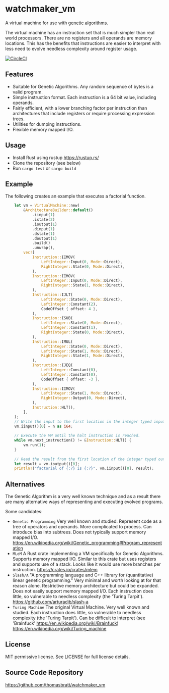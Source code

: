 # watchmaker_vm

A virtual machine for use with [genetic algorithms](https://en.wikipedia.org/wiki/Genetic_algorithm).

The virtual machine has an instruction set that is much simpler than real world processors. 
There are no registers and all operands are memory locations.
This has the benefits that instructions are easier to interpret with less need to
evolve needless complexity around register usage.

[![CircleCI](https://circleci.com/gh/thomasbratt/watchmaker_vm/tree/main.svg?style=svg)](https://circleci.com/gh/thomasbratt/watchmaker_vm/tree/main)

## Features

* Suitable for Genetic Algorithms.  Any random sequence of bytes is a valid program.
* Simple instruction format. Each instruction is a 64 bit value, including operands.
* Fairly efficient, with a lower branching factor per instruction than architectures that
include registers or require processing expression trees.
* Utilities for dumping instructions.
* Flexible memory mapped I/O.

## Usage

* Install Rust using rustup <https://rustup.rs/>
* Clone the repository (see below)
* Run `cargo test` or `cargo build`

## Example

The following creates an example that executes a factorial function.
```rust
    let vm = VirtualMachine::new(
        &ArchitectureBuilder::default()
            .iinput(1)
            .istate(2)
            .ioutput(1)
            .dinput(1)
            .dstate(1)
            .doutput(1)
            .build()
            .unwrap(),
        vec![
            Instruction::IIMOV(
                LeftInteger::Input(0, Mode::Direct),
                RightInteger::State(0, Mode::Direct),
            ),
            Instruction::IIMOV(
                LeftInteger::Input(0, Mode::Direct),
                RightInteger::State(1, Mode::Direct),
            ),
            Instruction::IJLT(
                LeftInteger::State(0, Mode::Direct),
                LeftInteger::Constant(2),
                CodeOffset { offset: 4 },
            ),
            Instruction::ISUB(
                LeftInteger::State(0, Mode::Direct),
                LeftInteger::Constant(1),
                RightInteger::State(0, Mode::Direct),
            ),
            Instruction::IMUL(
                LeftInteger::State(0, Mode::Direct),
                LeftInteger::State(1, Mode::Direct),
                RightInteger::State(1, Mode::Direct),
            ),
            Instruction::IJEQ(
                LeftInteger::Constant(0),
                LeftInteger::Constant(0),
                CodeOffset { offset: -3 },
            ),
            Instruction::IIMOV(
                LeftInteger::State(1, Mode::Direct),
                RightInteger::Output(0, Mode::Direct),
            ),
            Instruction::HLT(),
        ],
    );
    // Write the input to the first location in the integer typed input memory bank.
    vm.iinput()[0] = n as i64;
    
    // Execute the VM until the halt instruction is reached.
    while vm.next_instruction() != &Instruction::HLT() {
        vm.run(1);
    }
    
    // Read the result from the first location of the integer typed output memory bank.
    let result = vm.ioutput()[0];
    println!("factorial of {:?} is {:?}", vm.iinput()[0], result);
```
## Alternatives

The Genetic Algorithm is a very well known technique and as a result there are many alternative ways of representing and
executing evolved programs.

Some candidates:

* `Genetic Programming` Very well known and studied. Represent code as a tree of operators and operands.
More complicated to process.  Can introduce bias into subtrees.
Does not typically support memory mapped I/O.
<https://en.wikipedia.org/wiki/Genetic_programming#Program_representation>
* `MLeM` A Rust crate implementing a VM specifically for Genetic Algorithms.
  Supports memory mapped I/O.
  Similar to this crate but uses registers and supports use of a stack.
  Looks like it would use more branches per instruction.
  <https://crates.io/crates/mlem>
* `Slash/A` "A programming language and C++ library for (quantitative) linear genetic programming."
  Very minimal and worth looking at for that reason alone.
  Restrictive memory architecture but could be expanded.
  Does not easily support memory mapped I/O.
  Each instruction does little, so vulnerable to needless complexity (the 'Turing Tarpit').
  <https://github.com/arturadib/slash-a>
* `Turing Machine` The original Virtual Machine. Very well known and studied.
Each instruction does little, so vulnerable to needless complexity (the 'Turing Tarpit').
Can be difficult to interpret (see 'Brainfuck' <https://en.wikipedia.org/wiki/Brainfuck>)
<https://en.wikipedia.org/wiki/Turing_machine>

## License

MIT permissive license. See LICENSE for full license details.

## Source Code Repository

<https://github.com/thomasbratt/watchmaker_vm>

